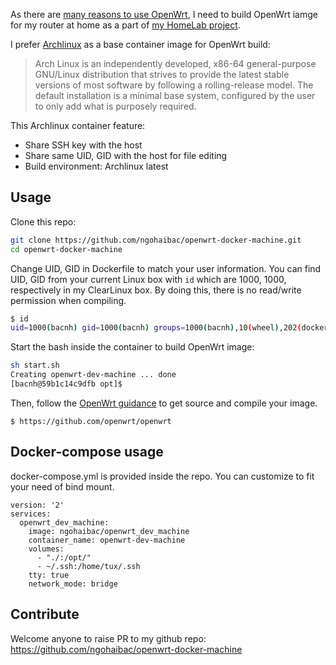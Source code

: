 
As there are [many reasons to use OpenWrt](https://openwrt.org/reasons_to_use_openwrt), I need to build OpenWrt iamge for my router at home as a part of [my HomeLab project](https://bacnh.com/tag/homelab/).

I prefer [Archlinux](https://wiki.archlinux.org/index.php/Arch_Linux) as a base container image for OpenWrt build:
>Arch Linux is an independently developed, x86-64 general-purpose GNU/Linux distribution that strives to provide the latest stable versions of most software by following a rolling-release model. The default installation is a minimal base system, configured by the user to only add what is purposely required.

This Archlinux container feature:
- Share SSH key with the host
- Share same UID, GID with the host for file editing
- Build environment: Archlinux latest

## Usage

Clone this repo:

```bash
git clone https://github.com/ngohaibac/openwrt-docker-machine.git
cd openwrt-docker-machine
```

Change UID, GID in Dockerfile to match your user information. You can find UID, GID from your current Linux box with `id` which are 1000, 1000, respectively in my ClearLinux box. By doing this, there is no read/write permission when compiling.

```bash
$ id
uid=1000(bacnh) gid=1000(bacnh) groups=1000(bacnh),10(wheel),202(docker)
```

Start the bash inside the container to build OpenWrt image:

```bash
sh start.sh 
Creating openwrt-dev-machine ... done
[bacnh@59b1c14c9dfb opt]$ 
```

Then, follow the [OpenWrt guidance](https://github.com/openwrt/openwrt) to get source and compile your image.

```
$ https://github.com/openwrt/openwrt
```

## Docker-compose usage

docker-compose.yml is provided inside the repo. You can customize to fit your need of bind mount.

```
version: '2'
services:
  openwrt_dev_machine:
    image: ngohaibac/openwrt_dev_machine
    container_name: openwrt-dev-machine
    volumes:
      - "./:/opt/"
      - ~/.ssh:/home/tux/.ssh
    tty: true
    network_mode: bridge
```

## Contribute

Welcome anyone to raise PR to my github repo: https://github.com/ngohaibac/openwrt-docker-machine